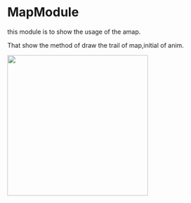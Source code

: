 # MapModule

this module is to show the usage of the amap.

That show the method of draw the trail of map,initial of anim.

<img width="320" height=“590” src="https://github.com/could-deng/MapModule/map_trace.gif"></img>
